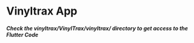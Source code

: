 # Vinyltrax App
##### Check the vinyltrax/VinylTrax/vinyltrax/ directory to get access to the Flutter Code
